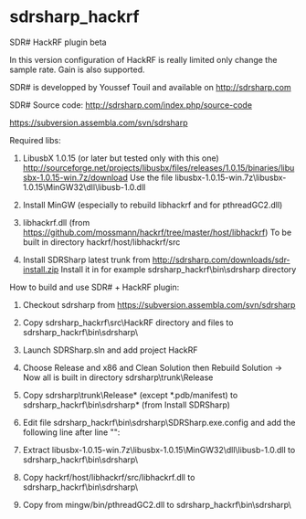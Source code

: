 sdrsharp_hackrf
===============

SDR# HackRF plugin beta

In this version configuration of HackRF is really limited only change the sample rate. Gain is also supported.

SDR# is developped by Youssef Touil and available on 
http://sdrsharp.com

SDR# Source code:
http://sdrsharp.com/index.php/source-code

https://subversion.assembla.com/svn/sdrsharp


Required libs:

1) LibusbX 1.0.15 (or later but tested only with this one)
http://sourceforge.net/projects/libusbx/files/releases/1.0.15/binaries/libusbx-1.0.15-win.7z/download
Use the file libusbx-1.0.15-win.7z\libusbx-1.0.15\MinGW32\dll\libusb-1.0.dll

2) Install MinGW (especially to rebuild libhackrf and for pthreadGC2.dll)

3) libhackrf.dll (from https://github.com/mossmann/hackrf/tree/master/host/libhackrf)
To be built in directory hackrf/host/libhackrf/src

4) Install SDRSharp latest trunk from http://sdrsharp.com/downloads/sdr-install.zip
Install it in for example sdrsharp_hackrf\bin\sdrsharp directory

How to build and use SDR# + HackRF plugin:

1) Checkout sdrsharp from https://subversion.assembla.com/svn/sdrsharp

2) Copy sdrsharp_hackrf\src\HackRF directory and files to sdrsharp_hackrf\bin\sdrsharp\

3) Launch SDRSharp.sln and add project HackRF

4) Choose Release and x86 and Clean Solution then Rebuild Solution
 -> Now all is built in directory sdrsharp\trunk\Release

5) Copy sdrsharp\trunk\Release\* (except *.pdb/manifest) to sdrsharp_hackrf\bin\sdrsharp\* (from Install SDRSharp)

6) Edit file sdrsharp_hackrf\bin\sdrsharp\SDRSharp.exe.config and add the following line after line "<frontendPlugins>":
    <add key="HackRF / USB" value="SDRSharp.HackRF.HackRFIO,SDRSharp.HackRF" />

7) Extract libusbx-1.0.15-win.7z\libusbx-1.0.15\MinGW32\dll\libusb-1.0.dll to sdrsharp_hackrf\bin\sdrsharp\

8) Copy hackrf/host/libhackrf/src/libhackrf.dll to sdrsharp_hackrf\bin\sdrsharp\

9) Copy from mingw/bin/pthreadGC2.dll to sdrsharp_hackrf\bin\sdrsharp\

